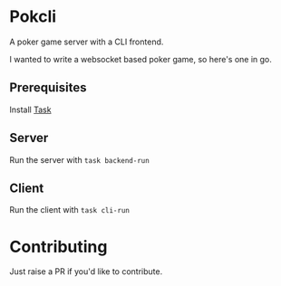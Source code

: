 # Pokcli
A poker game server with a CLI frontend.

I wanted to write a websocket based poker game, so here's one in go.

## Prerequisites
Install [Task](https://taskfile.dev/installation/)

## Server
Run the server with `task backend-run`

## Client
Run the client with `task cli-run`

# Contributing
Just raise a PR if you'd like to contribute.
